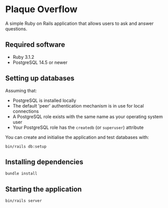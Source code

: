 # Plaque Overflow

A simple Ruby on Rails application that allows users to ask and answer
questions.

## Required software

- Ruby 3.1.2
- PostgreSQL 14.5 or newer

## Setting up databases

Assuming that:

- PostgreSQL is installed locally
- The default 'peer' authentication mechanism is in use for local connections
- A PostgreSQL role exists with the same name as your operating system user
- Your PostgreSQL role has the `createdb` (or `superuser`) attribute

You can create and initialise the application and test databases with:

    bin/rails db:setup

## Installing dependencies

    bundle install

## Starting the application

    bin/rails server
